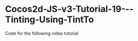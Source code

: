 Cocos2d-JS-v3-Tutorial-19---Tinting-Using-TintTo
================================================

Code for the following video tutorial 
